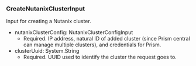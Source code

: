 ### CreateNutanixClusterInput
Input for creating a Nutanix cluster.

- nutanixClusterConfig: NutanixClusterConfigInput
  - Required. IP address, natural ID of added cluster (since Prism central can manage multiple clusters), and credentials for Prism.
- clusterUuid: System.String
  - Required. UUID used to identify the cluster the request goes to.

